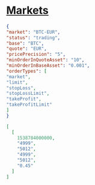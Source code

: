# [Markets](https://api.bitvavo.com/v2/markets)

```json lines
{
"market": "BTC-EUR",
"status": "trading",
"base": "BTC",
"quote": "EUR",
"pricePrecision": "5",
"minOrderInQuoteAsset": "10",
"minOrderInBaseAsset": "0.001",
"orderTypes": [
"market",
"limit",
"stopLoss",
"stopLossLimit",
"takeProfit",
"takeProfitLimit"
]
}
```


```json lines
[
  [
    1538784000000,
    "4999",
    "5012",
    "4999",
    "5012",
    "0.45"
  ]
]
```